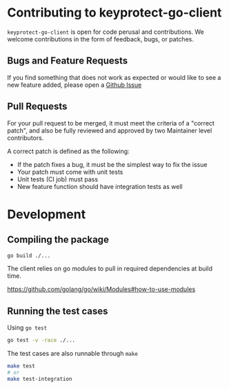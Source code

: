 # Contributing to keyprotect-go-client

`keyprotect-go-client` is open for code perusal and contributions. We welcome contributions in the form of feedback, bugs, or patches.

## Bugs and Feature Requests

If you find something that does not work as expected or would like to see a new feature added, 
please open a [Github Issue](https://github.com/IBM/keyprotect-go-client/issues)

## Pull Requests

For your pull request to be merged, it must meet the criteria of a "correct patch", and also
be fully reviewed and approved by two Maintainer level contributors.

A correct patch is defined as the following:

 - If the patch fixes a bug, it must be the simplest way to fix the issue
 - Your patch must come with unit tests
 - Unit tests (CI job) must pass
 - New feature function should have integration tests as well


# Development

## Compiling the package

```sh
go build ./...
```

The client relies on go modules to pull in required dependencies at build time.

https://github.com/golang/go/wiki/Modules#how-to-use-modules

## Running the test cases

Using `go test`

```sh
go test -v -race ./...
```

The test cases are also runnable through `make`

```sh
make test
# or
make test-integration
```
